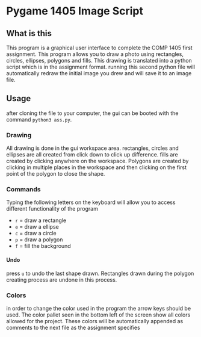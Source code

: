 # Pygame 1405 Image Script

## What is this 
This program is a graphical user interface to complete the COMP 1405 first assignment. This program allows you to draw a photo using rectangles, circles, ellipses, polygons and fills. This drawing is translated into a python script which is in the assignment format. running this second python file will automatically redraw the initial image you drew and will save it to an image file. 

## Usage

after cloning the file to your computer, the gui can be booted with the command `python3 ass.py`.

### Drawing

All drawing is done in the gui workspace area. rectangles, circles and ellipses are all created from click down to click up difference. fills are created by clicking anywhere on the workspace. Polygons are created by clicking in multiple places in the workspace and then clicking on the first point of the polygon to close the shape.

### Commands

Typing the following letters on the keyboard will allow you to access different functionality of the program

- `r` = draw a rectangle
- `e` = draw a ellipse 
- `c` = draw a circle
- `p` = draw a polygon
- `f` = fill the background

#### Undo

press `u` to undo the last shape drawn. Rectangles drawn during the polygon creating process are undone in this process.

### Colors
in order to change the color used in the program the arrow keys should be used. The color pallet seen in the bottom left of the screen show all colors allowed for the project. These colors will be automatically appended as comments to the next file as the assignment specifies
